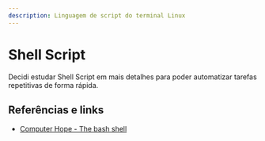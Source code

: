 ```yaml
---
description: Linguagem de script do terminal Linux
---
```


# Shell Script

Decidi estudar Shell Script em mais detalhes para poder automatizar tarefas repetitivas de forma rápida.

## Referências e links

* [Computer Hope - The bash shell](https://www.computerhope.com/unix/ubash.htm)

